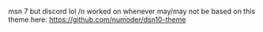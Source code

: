 msn 7 but discord lol /n
worked on whenever
may/may not be based on this theme here: https://github.com/numoder/dsn10-theme
